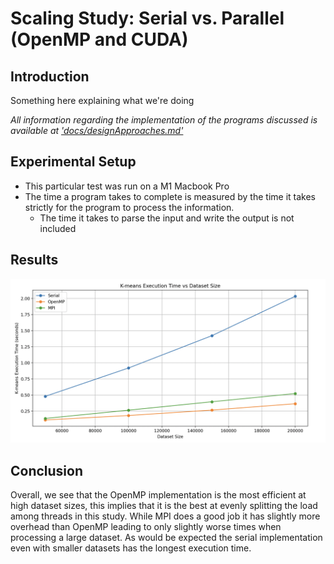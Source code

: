 # Scaling Study: Serial vs. Parallel (OpenMP and CUDA)

## Introduction

Something here explaining what we're doing

*All information regarding the implementation of the programs discussed is available at ['docs/designApproaches.md'](docs/designApproaches.md)*

## Experimental Setup

- This particular test was run on a M1 Macbook Pro
- The time a program takes to complete is measured by the time it takes strictly for the program to process the information.
  - The time it takes to parse the input and write the output is not included

## Results

![CPU Comparison for Execution Time vs Dataset Size](CPU-comparison.png)

## Conclusion

Overall, we see that the OpenMP implementation is the most efficient at high dataset sizes, this implies that it is the best at evenly splitting the load among threads in this study.  While MPI does a good job it has slightly more overhead than OpenMP leading to only slightly worse times when processing a large dataset.  As would be expected the serial implementation even with smaller datasets has the longest execution time.
